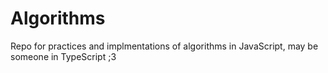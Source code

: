 # Algorithms
Repo for practices and implmentations of algorithms in JavaScript, may be someone in TypeScript ;3
